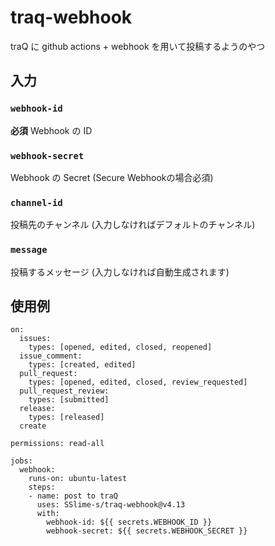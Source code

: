 # traq-webhook
traQ に github actions +  webhook を用いて投稿するようのやつ
## 入力
### `webhook-id`
**必須** Webhook の ID
### `webhook-secret`
Webhook の Secret (Secure Webhookの場合必須)
### `channel-id`
投稿先のチャンネル (入力しなければデフォルトのチャンネル)

### `message`
投稿するメッセージ (入力しなければ自動生成されます)

## 使用例
```
on:
  issues:
    types: [opened, edited, closed, reopened]
  issue_comment:
    types: [created, edited]
  pull_request:
    types: [opened, edited, closed, review_requested]
  pull_request_review:
    types: [submitted]
  release:
    types: [released]
  create

permissions: read-all

jobs:
  webhook:
    runs-on: ubuntu-latest
    steps:
    - name: post to traQ
      uses: SSlime-s/traq-webhook@v4.13
      with:
        webhook-id: ${{ secrets.WEBHOOK_ID }}
        webhook-secret: ${{ secrets.WEBHOOK_SECRET }}
```
